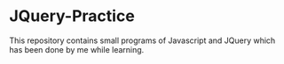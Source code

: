 # JQuery-Practice
This repository contains small programs of Javascript and JQuery which has been done by me while learning.
